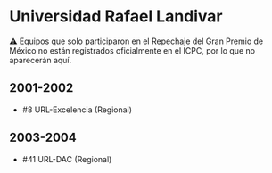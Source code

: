 # Universidad Rafael Landivar

:warning: Equipos que solo participaron en el Repechaje del Gran Premio de México no están registrados oficialmente en el ICPC, por lo que no aparecerán aquí.

## 2001-2002

- #8 URL-Excelencia (Regional)

## 2003-2004

- #41 URL-DAC (Regional)


